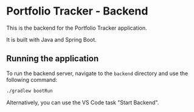 # Portfolio Tracker - Backend

This is the backend for the Portfolio Tracker application.

It is built with Java and Spring Boot.

## Running the application

To run the backend server, navigate to the `backend` directory and use the following command:

```bash
./gradlew bootRun
```

Alternatively, you can use the VS Code task "Start Backend".
